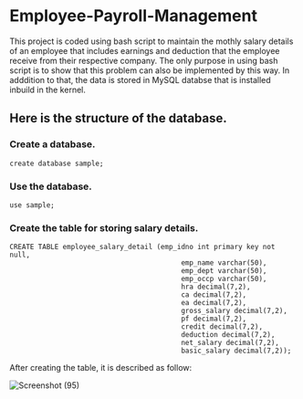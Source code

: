 # Employee-Payroll-Management

This project is coded using bash script to maintain the mothly salary details of an employee that includes earnings and deduction that the employee receive from their respective company. The only purpose in using bash script is to show that this problem can also be implemented by this way. In adddition to that, the data is stored in MySQL databse that is installed inbuild in the kernel.

## Here is the structure of the database.
### Create a database.
```mysql
create database sample;
```
### Use the database.
```mysql
use sample;
```
### Create the table for storing salary details.
```mysql
CREATE TABLE employee_salary_detail (emp_idno int primary key not null,    
                                          emp_name varchar(50),    
                                          emp_dept varchar(50),    
                                          emp_occp varchar(50),
                                          hra decimal(7,2),    
                                          ca decimal(7,2),    
                                          ea decimal(7,2),    
                                          gross_salary decimal(7,2),    
                                          pf decimal(7,2),    
                                          credit decimal(7,2),    
                                          deduction decimal(7,2),    
                                          net_salary decimal(7,2),    
                                          basic_salary decimal(7,2));
```
After creating the table, it is described as follow:

![Screenshot (95)](https://user-images.githubusercontent.com/100774000/222060063-42b851af-ece9-4da6-a3fc-6b3ce5954f9d.png)
